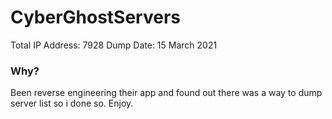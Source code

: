 # CyberGhostServers

Total IP Address: 7928
Dump Date: 15 March 2021

### Why?
Been reverse engineering their app and found out there was a way to dump server list so i done so.
Enjoy.